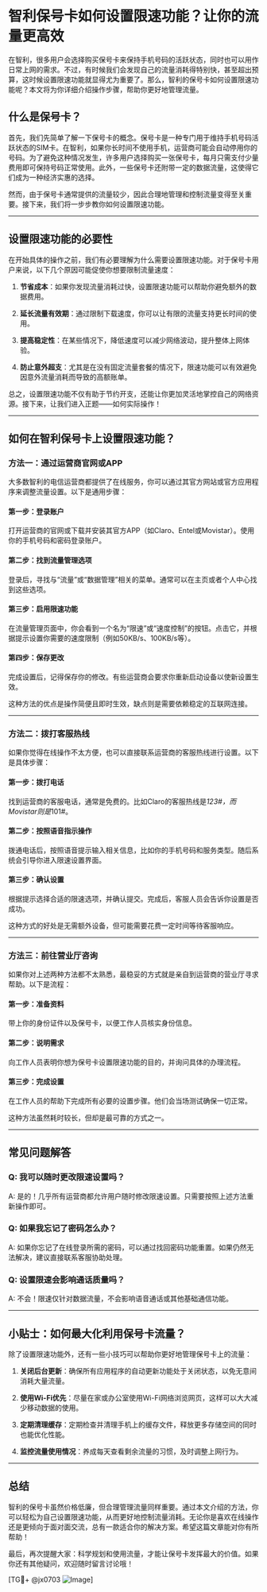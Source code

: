 # 智利保号卡如何设置限速功能？让你的流量更高效

在智利，很多用户会选择购买保号卡来保持手机号码的活跃状态，同时也可以用作日常上网的需求。不过，有时候我们会发现自己的流量消耗得特别快，甚至超出预算，这时候设置限速功能就显得尤为重要了。那么，智利的保号卡如何设置限速功能呢？本文将为你详细介绍操作步骤，帮助你更好地管理流量。

## 什么是保号卡？

首先，我们先简单了解一下保号卡的概念。保号卡是一种专门用于维持手机号码活跃状态的SIM卡。在智利，如果你长时间不使用手机，运营商可能会自动停用你的号码。为了避免这种情况发生，许多用户选择购买一张保号卡，每月只需支付少量费用即可保持号码正常使用。此外，一些保号卡还附带一定的数据流量，这使得它们成为一种经济实惠的选择。

然而，由于保号卡通常提供的流量较少，因此合理地管理和控制流量变得至关重要。接下来，我们将一步步教你如何设置限速功能。

---

## 设置限速功能的必要性

在开始具体的操作之前，我们有必要理解为什么需要设置限速功能。对于保号卡用户来说，以下几个原因可能促使你想要限制流量速度：

1. **节省成本**：如果你发现流量消耗过快，设置限速功能可以帮助你避免额外的数据费用。
   
2. **延长流量有效期**：通过限制下载速度，你可以让有限的流量支持更长时间的使用。

3. **提高稳定性**：在某些情况下，降低速度可以减少网络波动，提升整体上网体验。

4. **防止意外超支**：尤其是在没有固定流量套餐的情况下，限速功能可以有效避免因意外流量消耗而导致的高额账单。

总之，设置限速功能不仅有助于节约开支，还能让你更加灵活地掌控自己的网络资源。接下来，让我们进入正题——如何实际操作！

---

## 如何在智利保号卡上设置限速功能？

### 方法一：通过运营商官网或APP

大多数智利的电信运营商都提供了在线服务，你可以通过其官方网站或官方应用程序来调整流量设置。以下是通用步骤：

#### 第一步：登录账户
打开运营商的官网或下载并安装其官方APP（如Claro、Entel或Movistar）。使用你的手机号码和密码登录账户。

#### 第二步：找到流量管理选项
登录后，寻找与“流量”或“数据管理”相关的菜单。通常可以在主页或者个人中心找到这些选项。

#### 第三步：启用限速功能
在流量管理页面中，你会看到一个名为“限速”或“速度控制”的按钮。点击它，并根据提示设置你需要的速度限制（例如50KB/s、100KB/s等）。

#### 第四步：保存更改
完成设置后，记得保存你的修改。有些运营商会要求你重新启动设备以使新设置生效。

这种方法的优点是操作简便且即时生效，缺点则是需要依赖稳定的互联网连接。

---

### 方法二：拨打客服热线

如果你觉得在线操作不太方便，也可以直接联系运营商的客服热线进行设置。以下是具体步骤：

#### 第一步：拨打电话
找到运营商的客服电话，通常是免费的。比如Claro的客服热线是*123#，而Movistar则是*101#。

#### 第二步：按照语音指示操作
拨通电话后，按照语音提示输入相关信息，比如你的手机号码和服务类型。随后系统会引导你进入限速设置界面。

#### 第三步：确认设置
根据提示选择合适的限速选项，并确认提交。完成后，客服人员会告诉你设置是否成功。

这种方式的好处是无需额外设备，但可能需要花费一定时间等待客服响应。

---

### 方法三：前往营业厅咨询

如果你对上述两种方法都不太熟悉，最稳妥的方式就是亲自到运营商的营业厅寻求帮助。以下是流程：

#### 第一步：准备资料
带上你的身份证件以及保号卡，以便工作人员核实身份信息。

#### 第二步：说明需求
向工作人员表明你想为保号卡设置限速功能的目的，并询问具体的办理流程。

#### 第三步：完成设置
在工作人员的帮助下完成所有必要的设置步骤。他们会当场测试确保一切正常。

这种方法虽然耗时较长，但却是最可靠的方式之一。

---

## 常见问题解答

### Q: 我可以随时更改限速设置吗？
A: 是的！几乎所有运营商都允许用户随时修改限速设置。只需要按照上述方法重新操作即可。

### Q: 如果我忘记了密码怎么办？
A: 如果你忘记了在线登录所需的密码，可以通过找回密码功能重置。如果仍然无法解决，建议直接联系客服协助处理。

### Q: 设置限速会影响通话质量吗？
A: 不会！限速仅针对数据流量，不会影响语音通话或其他基础通信功能。

---

## 小贴士：如何最大化利用保号卡流量？

除了设置限速功能外，还有一些小技巧可以帮助你更好地管理保号卡上的流量：

1. **关闭后台更新**：确保所有应用程序的自动更新功能处于关闭状态，以免无意间消耗大量流量。
   
2. **使用Wi-Fi优先**：尽量在家或办公室使用Wi-Fi网络浏览网页，这样可以大大减少移动数据的使用。

3. **定期清理缓存**：定期检查并清理手机上的缓存文件，释放更多存储空间的同时也能优化性能。

4. **监控流量使用情况**：养成每天查看剩余流量的习惯，及时调整上网行为。

---

## 总结

智利的保号卡虽然价格低廉，但合理管理流量同样重要。通过本文介绍的方法，你可以轻松为自己设置限速功能，从而更好地控制流量消耗。无论你是喜欢在线操作还是更倾向于面对面交流，总有一款适合你的解决方案。希望这篇文章能对你有所帮助！

最后，再次提醒大家：科学规划和使用流量，才能让保号卡发挥最大的价值。如果你还有其他疑问，欢迎随时留言讨论哦！

[TG💪+ @jx0703 ![Image](https://github.com/user-attachments/assets/dbca1d08-cadb-493c-b0ec-ad6f7a83f270)]